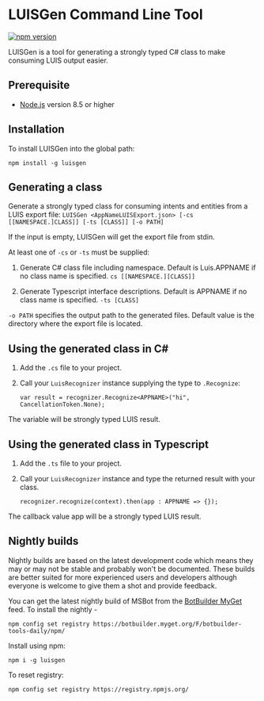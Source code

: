 # LUISGen Command Line Tool
[![npm version](https://badge.fury.io/js/luisgen.svg)](https://badge.fury.io/js/luisgen)

LUISGen is a tool for generating a strongly typed C# class to make consuming LUIS output easier.

## Prerequisite

- [Node.js](https://nodejs.org/) version 8.5 or higher


## Installation
To install LUISGen into the global path:

```shell
npm install -g luisgen
```

## Generating a class

Generate a strongly typed class for consuming intents and entities from a LUIS export file:
`LUISGen <AppNameLUISExport.json> [-cs [[NAMESPACE.]CLASS]] [-ts [CLASS]] [-o PATH]`

If the input is empty, LUISGen will get the export file from stdin.

At least one of `-cs` or `-ts` must be supplied:

1) Generate C# class file including namespace.  Default is Luis.APPNAME if no class name is specified.
`cs [[NAMESPACE.][CLASS]]`

2) Generate Typescript interface descriptions.  Default is APPNAME if no class name is specified.
`-ts [CLASS]`

`-o PATH` specifies the output path to the generated files. Default value is the directory where the export file is located.

## Using the generated class in C#
1) Add the `.cs` file to your project.
2) Call your `LuisRecognizer` instance supplying the type to `.Recognize`:

    `var result = recognizer.Recognize<APPNAME>("hi", CancellationToken.None);`

The variable will be strongly typed LUIS result.

## Using the generated class in Typescript
1) Add the `.ts` file to your project.
2) Call your `LuisRecognizer` instance and type the returned result with your class.

    `recognizer.recognize(context).then(app : APPNAME => {});`

The callback value app will be a strongly typed LUIS result.

## Nightly builds

Nightly builds are based on the latest development code which means they may or may not be stable and probably won't be documented. These builds are better suited for more experienced users and developers although everyone is welcome to give them a shot and provide feedback.

You can get the latest nightly build of MSBot from the [BotBuilder MyGet](https://botbuilder.myget.org/gallery) feed. To install the nightly - 

```shell
npm config set registry https://botbuilder.myget.org/F/botbuilder-tools-daily/npm/
```

Install using npm:
```shell
npm i -g luisgen
```

To reset registry:
```shell
npm config set registry https://registry.npmjs.org/
```
